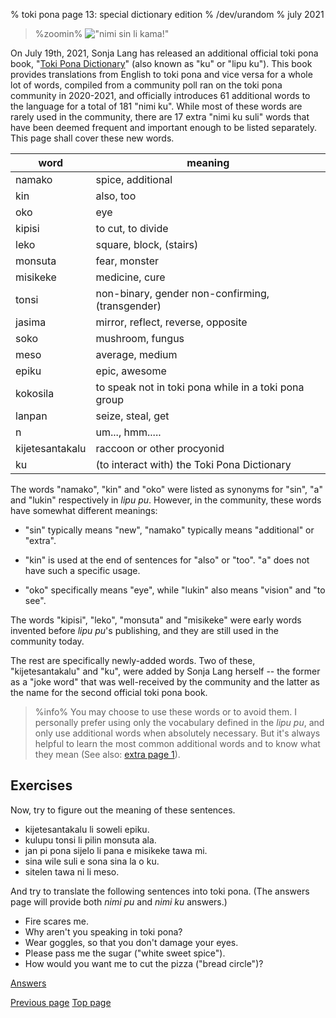 % toki pona page 13: special dictionary edition
% /dev/urandom
% july 2021

<!-- The title of this page is a reference to Capcom's "Street Fighter" series
and specifically the game "Street Fighter II", which has received several
different improved and updated versions along its lifespan. Specifically, it
references the Sega Genesis / Mega Drive port of SF2 Champion Edition and SF2
Hyper Fighting, "Street Fighter II: Special Champion Edition". Translators: feel
free to replace that reference with something else if you want, as long as it's
appropriate for all audiences. -->

<style>
.zoomin {
	text-align: center;
}
.zoomin img {
	width: 320px;
	image-rendering:crisp-edges;
	image-rendering: pixelated;
};
</style>

> %zoomin%
> !["nimi sin li kama!"](/tokipona/nimi_sin_li_kama.gif)
> 

On July 19th, 2021, Sonja Lang has released an additional official toki pona
book, "[Toki Pona Dictionary](https://www.amazon.com/dp/0978292367)" (also known
as "ku" or "lipu ku"). This book provides translations from English to toki pona
and vice versa for a whole lot of words, compiled from a community poll ran on
the toki pona community in 2020-2021, and officially introduces 61 additional
words to the language for a total of 181 "nimi ku". While most of these words
are rarely used in the community, there are 17 extra "nimi ku suli" words that
have been deemed frequent and important enough to be listed separately. This
page shall cover these new words.

| word               | meaning                          |
|--------------------|----------------------------------|
| namako             | spice, additional                |
| kin                | also, too                        |
| oko                | eye                              |
| kipisi             | to cut, to divide                |
| leko               | square, block, (stairs)          |
| monsuta            | fear, monster                    |
| misikeke           | medicine, cure                   |
| tonsi              | non-binary, gender non-confirming, (transgender) |
| jasima             | mirror, reflect, reverse, opposite |
| soko               | mushroom, fungus                 |
| meso               | average, medium                  |
| epiku              | epic, awesome                    |
| kokosila           | to speak not in toki pona while in a toki pona group |
| lanpan             | seize, steal, get                |
| n                  | um..., hmm.....                  |
| kijetesantakalu    | raccoon or other procyonid       |
| ku                 | (to interact with) the Toki Pona Dictionary |

The words "namako", "kin" and "oko" were listed as synonyms for "sin", "a" and
"lukin" respectively in *lipu pu*. However, in the community, these words have
somewhat different meanings:

* "sin" typically means "new", "namako" typically means "additional" or "extra".

* "kin" is used at the end of sentences for "also" or "too". "a" does not have
  such a specific usage.

* "oko" specifically means "eye", while "lukin" also means "vision" and "to
  see".

The words "kipisi", "leko", "monsuta" and "misikeke" were early words invented
before *lipu pu*'s publishing, and they are still used in the community today.

The rest are specifically newly-added words. Two of these, "kijetesantakalu" and
"ku", were added by Sonja Lang herself -- the former as a "joke word" that was
well-received by the community and the latter as the name for the second
official toki pona book.

> %info%
> You may choose to use these words or to avoid them. I personally prefer using
> only the vocabulary defined in the *lipu pu*, and only use additional words
> when absolutely necessary. But it's always helpful to learn the most common
> additional words and to know what they mean (See also: [extra page
> 1](x1.html)).

## Exercises

Now, try to figure out the meaning of these sentences.

* kijetesantakalu li soweli epiku.
* kulupu tonsi li pilin monsuta ala.
* jan pi pona sijelo li pana e misikeke tawa mi.
* sina wile suli e sona sina la o ku.
* sitelen tawa ni li meso.

And try to translate the following sentences into toki pona. (The answers page
will provide both *nimi pu* and *nimi ku* answers.)

* Fire scares me.
* Why aren't you speaking in toki pona?
* Wear goggles, so that you don't damage your eyes.
* Please pass me the sugar ("white sweet spice").
* How would you want me to cut the pizza ("bread circle")?

[Answers](answers.html#p13)

[Previous page](12.html) [Top page](index.html)
